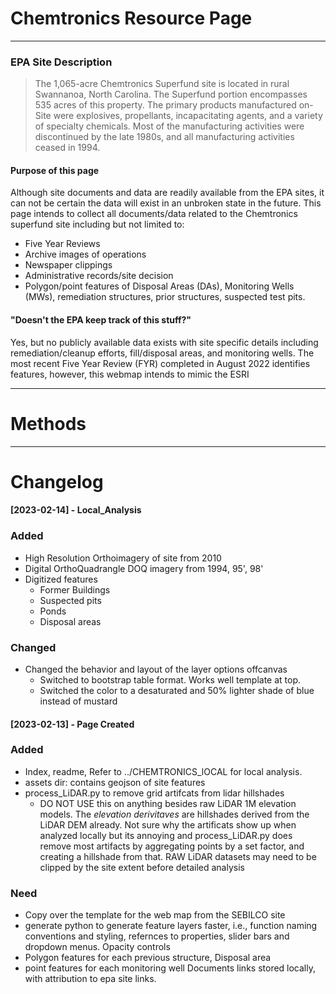 # Chemtronics Resource Page
----

### EPA Site Description
 >The 1,065-acre Chemtronics Superfund site is located in rural Swannanoa, North Carolina. The Superfund portion encompasses 535 acres of this property. The primary products manufactured on-Site were explosives, propellants, incapacitating agents, and a variety of specialty chemicals. Most of the manufacturing activities were discontinued by the late 1980s, and all manufacturing activities ceased in 1994.
#### Purpose of this page
Although site documents and data are readily available from the EPA sites, it can not be certain the data will exist in an unbroken state in the future. This page intends to collect all documents/data related to the Chemtronics superfund site including but not limited to:
- Five Year Reviews
- Archive images of operations
- Newspaper clippings
 - Administrative records/site decision
- Polygon/point features of Disposal Areas (DAs), Monitoring Wells (MWs), remediation structures, prior structures, suspected test pits.

#### "Doesn't the EPA keep track of this stuff?"
  Yes, but no publicly available data exists with site specific details including remediation/cleanup efforts, fill/disposal areas, and monitoring wells. The most recent Five Year Review (FYR) completed in August 2022 identifies features, however, this webmap intends to mimic the ESRI

_____

# Methods



---

# Changelog
#### [2023-02-14] - Local_Analysis
### Added
- High Resolution Orthoimagery of site from 2010
- Digital OrthoQuadrangle DOQ imagery from 1994, 95', 98'
- Digitized features
  - Former Buildings
  - Suspected pits
  - Ponds
  - Disposal areas
### Changed
- Changed the behavior and layout of the layer options offcanvas
  - Switched to bootstrap table format. Works well template at top.
  - Switched the color to a desaturated and 50% lighter shade of blue instead of mustard

#### [2023-02-13] - Page Created

### Added
- Index, readme, Refer to ../CHEMTRONICS_lOCAL for local analysis.
- assets dir: contains geojson of site features
- process_LiDAR.py to remove grid artifcats from lidar hillshades
  - DO NOT USE this on anything besides raw LiDAR 1M elevation models. The *elevation derivitaves* are hillshades derived from the LiDAR DEM already. Not sure why the artificats show up when analyzed locally but its annoying and process_LiDAR.py does remove most artifacts by aggregating points by a set factor, and creating a hillshade from that. RAW LiDAR datasets may need to be clipped by the site extent before detailed analysis

### Need
- Copy over the template for the web map from the SEBILCO site
- generate python to generate feature layers faster, i.e., function naming conventions and styling, refernces to properties, slider bars and dropdown menus. Opacity controls
- Polygon features for each previous structure, Disposal area
- point features for each monitoring well
Documents links stored locally, with attribution to epa site links.
